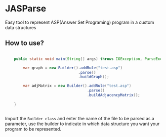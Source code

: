 # JASParse
Easy tool to represent ASP(Answer Set Programing) program in a custom data structures

## How to use?

```java

    public static void main(String[] args) throws IOException, ParseException {

        var graph = new Builder().addRule("test.asp")
                                 .parse()
                                 .buildGraph();

        var adjMatrix = new Builder().addRule("test.asp")
                                     .parse()
                                     .buildAdjacencyMatrix();
        
    }
        
```

Import the `Builder class` and enter the name of the file to be parsed as a parameter, 
use the builder to indicate in which data structure you want your program to be represented.

